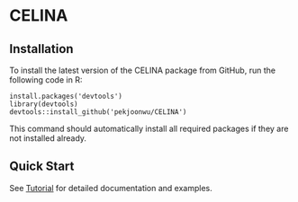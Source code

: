 # CELINA
## Installation
To install the latest version of the CELINA package from GitHub, run the following code in R:
```
install.packages('devtools')
library(devtools)
devtools::install_github('pekjoonwu/CELINA')
```
This command should automatically install all required packages if they are not installed already.

## Quick Start
See [Tutorial](https://lulushang.org/Celina_Tutorial/index.html) for detailed documentation and examples.
